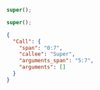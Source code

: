 ```js
super();
```

```js min
super();
```

```json
{
  "Call": {
    "span": "0:7",
    "callee": "Super",
    "arguments_span": "5:7",
    "arguments": []
  }
}
```
